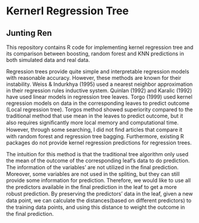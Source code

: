 # Kernerl Regression Tree
## Junting Ren
This repository contains R code for implementing kernel regression tree and its comparison between boosting, random forest and KNN predictions in both simulated data and real data.

Regression trees provide quite simple and interpretable regression models with reasonable accuracy. However, these methods are known for their instability. Weiss & Indurkhya (1995) used a nearest neighbor approximation in their regression rules inductive system. Quinlan (1992) and Karalic (1992) have used linear models in regression tree leaves. Torgo (1999) used kernel regression models on data in the corresponding leaves to predict outcome (Local regression tree). Torgos method showed superiority compared to the traditional method that use mean in the leaves to predict outcome, but it also requires signiﬁcantly more local memory and computational time. However, through some searching, I did not ﬁnd articles that compare it with random forest and regression tree bagging. Furthermore, existing R packages do not provide kernel regression predictions for regression trees.

The intuition for this method is that the traditional tree algorithm only used the mean of the outcome of the corresponding leaf’s data to do prediction. The information of the variables’ are not utilized in the ﬁnal prediction. Moreover, some variables are not used in the spliting, but they can still provide some information for prediction. Therefore, we would like to use all the predictors available in the ﬁnal prediction in the leaf to get a more robust prediction. By preserving the predictors’ data in the leaf, given a new data point, we can calculate the distances(based on diﬀerent predictors) to the training data points, and using this distance to weight the outcome in the ﬁnal prediction.
